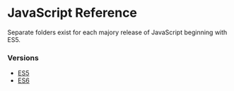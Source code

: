 # JavaScript Reference

Separate folders exist for each majory release of JavaScript beginning with ES5.

### Versions

- [ES5](ES5/)
- [ES6](ES6/)
